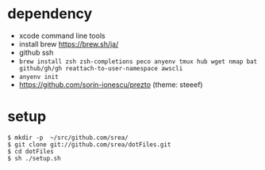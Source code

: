 # dependency

- xcode command line tools
- install brew https://brew.sh/ja/
- github ssh
- `brew install zsh zsh-completions peco anyenv tmux hub wget nmap bat github/gh/gh reattach-to-user-namespace awscli`
- `anyenv init`
- https://github.com/sorin-ionescu/prezto (theme: steeef)

# setup

    $ mkdir -p  ~/src/github.com/srea/
    $ git clone git://github.com/srea/dotFiles.git
    $ cd dotFiles
    $ sh ./setup.sh

